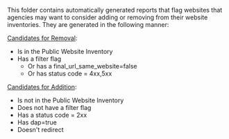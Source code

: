 This folder contains automatically generated reports that flag websites that agencies may want to consider adding or removing from their website inventories.  They are generated in the following manner:


[Candidates for Removal](https://github.com/GSA/federal-website-directory/blob/main/reports/candidates_for_removal.csv_):


- Is in the Public Website Inventory
- Has a filter flag
  - Or has a final_url_same_website=false 
  - Or has status code = 4xx,5xx

[Candidates for Addition](https://github.com/GSA/federal-website-directory/blob/main/reports/candidate_for_addition.csv):


- Is not in the Public Website Inventory
- Does not have a filter flag
- Has a status code = 2xx
- Has dap=true
- Doesn't redirect
